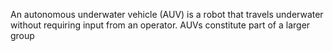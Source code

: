 <!--t Autonomous Underwater Vehicle (AUV) t-->
<!--d  d-->

An autonomous underwater vehicle (AUV) is a robot that travels underwater without requiring input from an operator. AUVs constitute part of a larger group